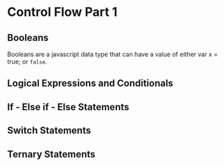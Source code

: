 # Control Flow Part 1

<h2> Booleans </h2>
Booleans are a javascript data type that can have a value of either <script\>var x = true;</script\> or <code>false</code>.



<h2>Logical Expressions and Conditionals</h2>

<h2> If - Else if - Else Statements </h2>

<h2> Switch Statements </h2>

<h2> Ternary Statements </h2>

